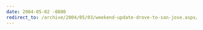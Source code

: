 ```yaml
---
date: 2004-05-02 -0800
redirect_to: /archive/2004/05/03/weekend-update-drove-to-san-jose.aspx/
---
```

